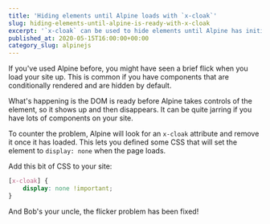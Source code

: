 ```yaml
---
title: 'Hiding elements until Alpine loads with `x-cloak`'
slug: hiding-elements-until-alpine-is-ready-with-x-cloak
excerpt: '`x-cloak` can be used to hide elements until Alpine has initialised all components and has control of them.'
published_at: 2020-05-15T16:00:00+00:00
category_slug: alpinejs
---
```

If you've used Alpine before, you might have seen a brief flick when you load your site up. This is common if you have components that are conditionally rendered and are hidden by default.

What's happening is the DOM is ready before Alpine takes controls of the element, so it shows up and then disappears. It can be quite jarring if you have lots of components on your site.

To counter the problem, Alpine will look for an `x-cloak` attribute and remove it once it has loaded. This lets you defined some CSS that will set the element to `display: none` when the page loads.

Add this bit of CSS to your site:

```css
[x-cloak] {
    display: none !important;
}
```

And Bob's your uncle, the flicker problem has been fixed!